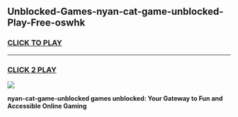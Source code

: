 
## Unblocked-Games-nyan-cat-game-unblocked-Play-Free-oswhk
<h3>
<a href="https://premium76.site?title=nyan-cat-game-unblocked&ref=23A">CLICK TO PLAY</a></h3>
<hr>

<h3>
<a href="https://premium76.site?title=nyan-cat-game-unblocked&ref=23A">CLICK 2 PLAY</a>
  
</h3>

<a href="https://premium76.site?title=nyan-cat-game-unblocked&ref=23A"><img src="https://clearcache.store/games.png"></a>


**nyan-cat-game-unblocked games unblocked: Your Gateway to Fun and Accessible Online Gaming**
